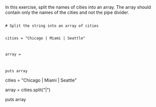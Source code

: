 In this exercise, split
the names of cities into an array.
The array should contain
only the names of the
cities and not the pipe divider.

<Editor lang="ruby" type="exercise">
<code>
# Split the string into an array of cities

cities = "Chicago | Miami | Seattle"

array = 

puts array
</code>

<solution>
cities = "Chicago | Miami | Seattle"

array = cities.split("|")

puts array
</solution>
</Editor>